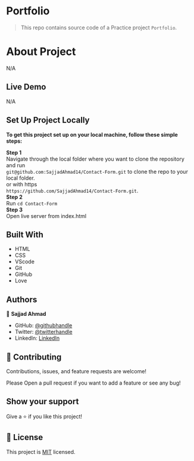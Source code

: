 # Portfolio

> This repo contains source code of a Practice project `Portfolio`.
 
 # About Project

  N/A

## Live Demo

  N/A

## Set Up Project Locally

**To get this project set up on your local machine, follow these simple steps:**

**Step 1**<br>
Navigate through the local folder where you want to clone the repository and run<br>
`git@github.com:SajjadAhmad14/Contact-Form.git` to clone the repo to your local folder.<br>
or with https<br>
`https://github.com/SajjadAhmad14/Contact-Form.git`.<br>
**Step 2**<br>
Run `cd Contact-Form`<br>
**Step 3**<br>
Open live server from index.html<br>

## Built With

- HTML
- CSS
- VScode
- Git
- GitHub
- Love

## Authors

👤 **Sajjad Ahmad**

- GitHub: [@githubhandle](https://github.com/SajjadAhmad14)
- Twitter: [@twitterhandle](https://twitter.com/Sajjad_Ahmad14)
- LinkedIn: [LinkedIn](https://www.linkedin.com/in/sajjadahmad14)

## 🤝 Contributing

Contributions, issues, and feature requests are welcome!

Please Open a pull request if you want to add a feature or see any bug!

## Show your support

Give a ⭐️ if you like this project!

## 📝 License

This project is [MIT](lic.url) licensed.